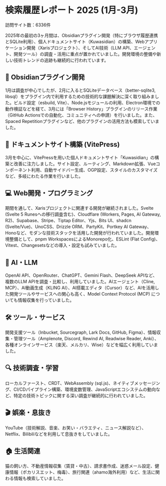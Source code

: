 # 検索履歴レポート 2025 (1月-3月)
訪問サイト数：6336件

2025年の最初の3ヶ月間は、Obsidianプラグイン開発（特にブラウザ履歴連携とSQLite利用）、個人ドキュメントサイト（Kuwasidian）の構築、Webアプリケーション開発（Xarisプロジェクト）、そしてAI技術（LLM API、エージェント、開発ツール）の調査・活用に重点が置かれていました。開発環境の整備や新しい技術トレンドの追跡も継続的に行われています。

## 🚀 Obsidianプラグイン開発
1月は調査が中心でしたが、2月に入るとSQLiteデータベース（better-sqlite3, libsql）をプラグイン内で利用するための技術的な課題解決に深く取り組みました。ビルド設定（esbuild, Vite）、Node.jsモジュールの利用、Electron環境での動作検証などを経て、3月には「Browser History」プラグインのリリース作業（GitHub Actionsでの自動化、コミュニティへの申請）を行いました。また、Spaced Repetitionプラグインなど、他のプラグインの活用方法も模索していました。

## 📝 ドキュメントサイト構築 (VitePress)
3月を中心に、VitePressを用いた個人ドキュメントサイト「Kuwasidian」の構築と改善に注力しました。サイト設定、ルーティング、Markdown拡張、Vueコンポーネント利用、自動サイドバー生成、OGP設定、スタイルのカスタマイズなど、多岐にわたる作業を行いました。

## 💻 Web開発・プログラミング
期間を通して、Xarisプロジェクトに関連する開発が継続されました。Svelte (Svelte 5 Runesへの移行調査含む)、Cloudflare (Workers, Pages, AI Gateway, R2)、Supabase、Stripe、Tiptap Editor、Yjs、Bits UI、shadcn (Svelte/Vue)、UnoCSS、Drizzle ORM、PartyKit、Portkey AI Gateway、Honoなど、モダンな技術スタックを活用した開発が行われていました。開発環境整備として、pnpm WorkspacesによるMonorepo化、ESLint (Flat Config)、Vitest、Changesetsなどの導入・設定も試みていました。

## 🤖 AI・LLM
OpenAI API、OpenRouter、ChatGPT、Gemini Flash、DeepSeek APIなど、複数のLLM APIを調査・比較し、利用していました。AIエージェント（Cline, MCP）、AI動画生成（KLING AI）、AI搭載エディタ（Cursor）など、AIを活用した開発ツールやサービスへの関心も高く、Model Context Protocol (MCP) についても情報収集を行っていました。

## 🛠️ ツール・サービス
開発支援ツール（Inbucket, Sourcegraph, Lark Docs, GitHub, Figma）、情報収集・管理ツール（Amplenote, Discord, Rewind AI, Readwise Reader, Anki）、各種オンラインサービス（楽天、メルカリ、Wise）などを幅広く利用していました。

## 🔍 技術調査・学習
ローカルファースト、CRDT、WebAssembly (sql.js)、ネイティブメッセージング、CI/CDパイプライン構築、環境変数管理、JavaScriptエコシステムの動向など、特定の技術トピックに関する深い調査が継続的に行われていました。

## 🎬 娯楽・息抜き
YouTube（技術解説、音楽、お笑い・バラエティ、ニュース解説など）、Netflix、Bilibiliなどを利用して息抜きをしていました。

## 🏠 生活関連
猫の飼い方、不動産情報収集（賃貸・中古）、請求書作成、迷惑メール設定、健康情報（ポカリスエット、梅毒）、旅行関連（ahamo海外利用）など、生活に関わる情報も検索していました。